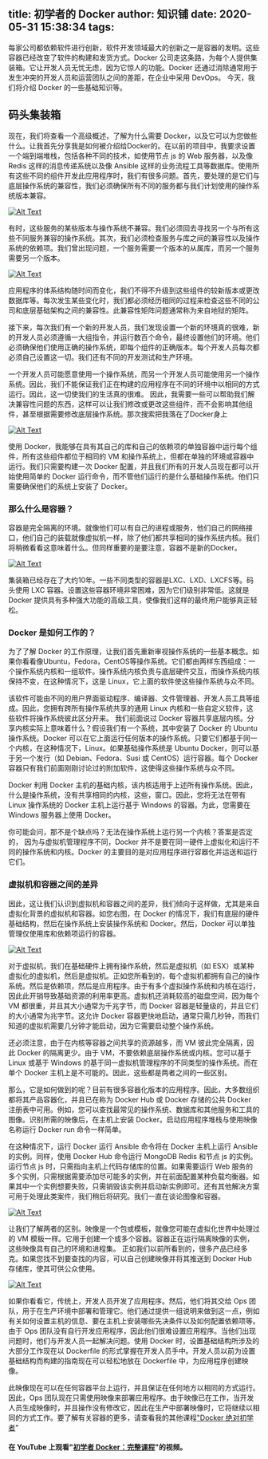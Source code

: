 
title: 初学者的 Docker
author: 知识铺
date: 2020-05-31 15:38:34
tags:
---
 每家公司都依赖软件进行创新，软件开发领域最大的创新之一是容器的发明。这些容器已经改变了软件的构建和发货方式。Docker 公司走这条路，为每个人提供集装箱。它让开发人员无忧无虑，因为它惊人的功能。Docker 还通过消除通常用于发生冲突的开发人员和运营团队之间的差距，在企业中采用 DevOps。
今天，我们将介绍 Docker 的一些基础知识等。

## [](https://zshipu.com/t?url=#docker-containers)<font _mstmutation="1" _msthash="288756" _msttexthash="18766306">码头集装箱</font>

现在，我们将查看一个高级概述，了解为什么需要 Docker，以及它可以为您做些什么。让我首先分享我是如何被介绍给Docker的。在以前的项目中，我要求设置一个端到端堆栈，包括各种不同的技术，如使用节点 js 的 Web 服务器，以及像 Redis 这样的消息传递系统以及像 Ansible 这样的业务流程工具等数据库。使用所有这些不同的组件开发此应用程序时，我们有很多问题。首先，要处理的是它们与底层操作系统的兼容性，我们必须确保所有不同的服务都与我们计划使用的操作系统版本兼容。

[![Alt Text](https://res.cloudinary.com/practicaldev/image/fetch/s--tU2w193i--/c_limit%2Cf_auto%2Cfl_progressive%2Cq_auto%2Cw_880/https://dev-to-uploads.s3.amazonaws.com/i/xvh044py3v1uh1qp60sa.png)](https://zshipu.com/t?url=https://res.cloudinary.com/practicaldev/image/fetch/s--tU2w193i--/c_limit%2Cf_auto%2Cfl_progressive%2Cq_auto%2Cw_880/https://dev-to-uploads.s3.amazonaws.com/i/xvh044py3v1uh1qp60sa.png)

有时，这些服务的某些版本与操作系统不兼容。我们必须回去寻找另一个与所有这些不同服务兼容的操作系统。其次，我们必须检查服务与库之间的兼容性以及操作系统的依赖项。我们曾出现问题，一个服务需要一个版本的从属库，而另一个服务需要另一个版本。

[![Alt Text](https://res.cloudinary.com/practicaldev/image/fetch/s--HnoGqM71--/c_limit%2Cf_auto%2Cfl_progressive%2Cq_auto%2Cw_880/https://dev-to-uploads.s3.amazonaws.com/i/1ao16z2r8cuo8ujfmy21.png)](https://zshipu.com/t?url=https://res.cloudinary.com/practicaldev/image/fetch/s--HnoGqM71--/c_limit%2Cf_auto%2Cfl_progressive%2Cq_auto%2Cw_880/https://dev-to-uploads.s3.amazonaws.com/i/1ao16z2r8cuo8ujfmy21.png)

应用程序的体系结构随时间而变化，我们不得不升级到这些组件的较新版本或更改数据库等。每次发生某些变化时，我们都必须经历相同的过程来检查这些不同的公司和底层基础架构之间的兼容性。此兼容性矩阵问题通常称为来自地狱的矩阵。

接下来，每次我们有一个新的开发人员，我们发现设置一个新的环境真的很难，新的开发人员必须遵循一大组指令，并运行数百个命令，最终设置他们的环境。他们必须确保他们使用正确的操作系统，即每个组件的正确版本。每个开发人员每次都必须自己设置这一切。我们还有不同的开发测试和生产环境。

一个开发人员可能愿意使用一个操作系统，而另一个开发人员可能使用另一个操作系统。因此，我们不能保证我们正在构建的应用程序在不同的环境中以相同的方式运行。因此，这一切使我们的生活真的很难。
因此，我需要一些可以帮助我们解决兼容性问题的东西，这样可以让我们修改或更改这些组件，而不会影响其他组件，甚至根据需要修改底层操作系统。那次搜索把我落在了Docker身上

[![Alt Text](https://res.cloudinary.com/practicaldev/image/fetch/s--Opct-hry--/c_limit%2Cf_auto%2Cfl_progressive%2Cq_auto%2Cw_880/https://dev-to-uploads.s3.amazonaws.com/i/c3u9w9nj4rzy565ezctl.png)](https://zshipu.com/t?url=https://res.cloudinary.com/practicaldev/image/fetch/s--Opct-hry--/c_limit%2Cf_auto%2Cfl_progressive%2Cq_auto%2Cw_880/https://dev-to-uploads.s3.amazonaws.com/i/c3u9w9nj4rzy565ezctl.png)

使用 Docker，我能够在具有其自己的库和自己的依赖项的单独容器中运行每个组件，所有这些组件都位于相同的 VM 和操作系统上，但都在单独的环境或容器中运行。我们只需要构建一次 Docker 配置，并且我们所有的开发人员现在都可以开始使用简单的 Docker 运行命令，而不管他们运行的是什么基础操作系统。他们只需要确保他们的系统上安装了 Docker。

### [](https://zshipu.com/t?url=#so-what-are-containers)<font _mstmutation="1" _msthash="304330" _msttexthash="33446192">那么什么是容器？</font>

容器是完全隔离的环境。就像他们可以有自己的进程或服务，他们自己的网络接口，他们自己的装载就像虚拟机一样，除了他们都共享相同的操作系统内核。我们将稍微看看这意味着什么。但同样重要的是要注意，容器不是新的Docker。

[![Alt Text](https://res.cloudinary.com/practicaldev/image/fetch/s--XuLc-NGo--/c_limit%2Cf_auto%2Cfl_progressive%2Cq_auto%2Cw_880/https://dev-to-uploads.s3.amazonaws.com/i/i4yfo8lcivvntqn546dd.png)](https://zshipu.com/t?url=https://res.cloudinary.com/practicaldev/image/fetch/s--XuLc-NGo--/c_limit%2Cf_auto%2Cfl_progressive%2Cq_auto%2Cw_880/https://dev-to-uploads.s3.amazonaws.com/i/i4yfo8lcivvntqn546dd.png)

集装箱已经存在了大约10年。一些不同类型的容器是LXC、LXD、LXCFS等。码头使用 LXC 容器。设置这些容器环境非常困难，因为它们级别非常低。这就是 Docker 提供具有多种强大功能的高级工具，使像我们这样的最终用户能够真正轻松。

### [](https://zshipu.com/t?url=#how-does-docker-work)<font _mstmutation="1" _msthash="305578" _msttexthash="45347835">Docker 是如何工作的？</font>

为了了解 Docker 的工作原理，让我们首先重新审视操作系统的一些基本概念。如果你看看像Ubuntu，Fedora，CentOS等操作系统。它们都由两样东西组成：一个操作系统内核和一组软件。操作系统内核负责与底层硬件交互，而操作系统内核保持不变，在这种情况下，这是 Linux，它上面的软件使这些操作系统与众不同。

该软件可能由不同的用户界面驱动程序、编译器、文件管理器、开发人员工具等组成。因此，您拥有跨所有操作系统共享的通用 Linux 内核和一些自定义软件，这些软件将操作系统彼此区分开来。
我们前面说过 Docker 容器共享底层内核。分享内核实际上意味着什么？假设我们有一个系统，其中安装了 Docker 的 Ubuntu 操作系统。Docker 可以在它上面运行任何版本的操作系统。只要它们都基于同一个内核，在这种情况下，Linux。如果基础操作系统是 Ubuntu Docker，则可以基于另一个发行（如 Debian、Fedora、Susi 或 CentOS）运行容器。每个 Docker 容器只有我们前面刚刚讨论过的附加软件，这使得这些操作系统与众不同。

Docker 利用 Docker 主机的基础内核，该内核适用于上述所有操作系统。因此，什么是操作系统，没有共享相同的内核，这些，窗口。因此，您将无法在带有 Linux 操作系统的 Docker 主机上运行基于 Windows 的容器。为此，您需要在 Windows 服务器上使用 Docker。

你可能会问，那不是个缺点吗？无法在操作系统上运行另一个内核？答案是否定的，
因为与虚拟机管理程序不同，Docker 并不是要在同一硬件上虚拟化和运行不同的操作系统和内核。Docker 的主要目的是对应用程序进行容器化并运送和运行它们。

### [](https://zshipu.com/t?url=#differences-between-virtual-machines-and-containers)<font _mstmutation="1" _msthash="304317" _msttexthash="45143176">虚拟机和容器之间的差异</font>

因此，这让我们认识到虚拟机和容器之间的差异，我们倾向于这样做，尤其是来自虚拟化背景的虚拟机和容器。如您右图，在 Docker 的情况下，我们有底层的硬件基础结构，然后在操作系统上安装操作系统和 Docker。然后，Docker 可以单独管理仅使用库和依赖项运行的容器。

[![Alt Text](https://res.cloudinary.com/practicaldev/image/fetch/s--QlzclhMf--/c_limit%2Cf_auto%2Cfl_progressive%2Cq_auto%2Cw_880/https://dev-to-uploads.s3.amazonaws.com/i/6modlz6aj09whss7rozh.png)](https://zshipu.com/t?url=https://res.cloudinary.com/practicaldev/image/fetch/s--QlzclhMf--/c_limit%2Cf_auto%2Cfl_progressive%2Cq_auto%2Cw_880/https://dev-to-uploads.s3.amazonaws.com/i/6modlz6aj09whss7rozh.png)

对于虚拟机，我们在基础硬件上拥有操作系统，然后是虚拟机（如 ESX）或某种虚拟化的虚拟机，然后是虚拟机。正如您所看到的，每个虚拟机都拥有自己的操作系统。然后是依赖项，然后是应用程序。由于有多个虚拟操作系统和内核在运行，因此此开销导致基础资源的利用率更高。虚拟机还消耗较高的磁盘空间，因为每个 VM 都很重，并且其大小通常为千兆字节，而 Docker 容器是轻量级的，并且它们的大小通常为兆字节。这允许 Docker 容器更快地启动，通常只需几秒钟，而我们知道的虚拟机需要几分钟才能启动，因为它需要启动整个操作系统。

还必须注意，由于在内核等容器之间共享的资源越多，而 VM 彼此完全隔离，因此 Docker 的隔离更少。由于 VM，不要依赖底层操作系统或内核。您可以基于 Linux 或基于 Windows 的基于同一虚拟机管理程序的不同类型的操作系统。而在单个 Docker 主机上是不可能的。因此，这些都是两者之间的一些区别。

那么，它是如何做到的呢？目前有很多容器化版本的应用程序。因此，大多数组织都将其产品容器化，并且已在称为 Docker Hub 或 Docker 存储的公共 Docker 注册表中可用。例如，您可以查找最常见的操作系统、数据库和其他服务和工具的图像。识别所需的映像后，在主机上安装 Docker。启动应用程序堆栈与使用映像名称运行 Docker run 命令一样简单。

在这种情况下，运行 Docker 运行 Ansible 命令将在 Docker 主机上运行 Ansible 的实例。同样，使用 Docker Hub 命令运行 MongoDB Redis 和节点 js 的实例。运行节点 js 时，只需指向主机上代码存储库的位置。如果需要运行 Web 服务的多个实例，只需根据需要添加尽可能多的实例，并在前面配置某种负载均衡器。如果其中一个实例想要失败，只需销毁该实例并启动新实例即可。还有其他解决方案可用于处理此类案件，我们稍后将研究。我们一直在谈论图像和容器。

[![Alt Text](https://res.cloudinary.com/practicaldev/image/fetch/s--VjSBbmQi--/c_limit%2Cf_auto%2Cfl_progressive%2Cq_auto%2Cw_880/https://dev-to-uploads.s3.amazonaws.com/i/jeq26pvs2cto6e901ciy.png)](https://zshipu.com/t?url=https://res.cloudinary.com/practicaldev/image/fetch/s--VjSBbmQi--/c_limit%2Cf_auto%2Cfl_progressive%2Cq_auto%2Cw_880/https://dev-to-uploads.s3.amazonaws.com/i/jeq26pvs2cto6e901ciy.png)

让我们了解两者的区别。映像是一个包或模板，就像您可能在虚拟化世界中处理过的 VM 模板一样。它用于创建一个或多个容器。容器正在运行隔离映像的实例，这些映像具有自己的环境和进程集。
正如我们以前所看到的，很多产品已经多克。如果您找不到要查找的内容，可以自己创建映像并将其推送到 Docker Hub 存储库，使其可供公众使用。

[![Alt Text](https://res.cloudinary.com/practicaldev/image/fetch/s--H6ULELJD--/c_limit%2Cf_auto%2Cfl_progressive%2Cq_auto%2Cw_880/https://dev-to-uploads.s3.amazonaws.com/i/0p19k2e6gq9c4why54nn.png)](https://zshipu.com/t?url=https://res.cloudinary.com/practicaldev/image/fetch/s--H6ULELJD--/c_limit%2Cf_auto%2Cfl_progressive%2Cq_auto%2Cw_880/https://dev-to-uploads.s3.amazonaws.com/i/0p19k2e6gq9c4why54nn.png)

如果你看看它，传统上，开发人员开发了应用程序。然后，他们将其交给 Ops 团队，用于在生产环境中部署和管理它。他们通过提供一组说明来做到这一点，例如有关如何设置主机的信息、要在主机上安装哪些先决条件以及如何配置依赖项等。
由于 Ops 团队没有自行开发应用程序，因此他们很难设置应用程序。当他们出现问题时，他们与开发人员一起解决问题。使用 Docker 时，设置基础结构所涉及的大部分工作现在以 Dockerfile 的形式掌握在开发人员手中。开发人员以前为设置基础结构而构建的指南现在可以轻松地放在 Dockerfile 中，为应用程序创建映像。

此映像现在可以在任何容器平台上运行，并且保证在任何地方以相同的方式运行。因此，Ops 团队现在只需使用映像来部署应用程序。由于映像已在工作，当开发人员生成映像时，并且操作没有修改它，因此在生产中部署映像时，它将继续以相同的方式工作。要了解有关容器的更多，请查看我的其他课程["Docker 绝对初学者](https://zshipu.com/t?url=https://kodekloud.com/p/docker-for-the-absolute-beginner-hands-on)"

#### [](https://zshipu.com/t?url=#watch-the-video-on-docker-for-beginners-full-course-on-youtube)<font _mstmutation="1" _msthash="305513" _msttexthash="164360690">在 YouTube 上观看"[初学者 Docker：完整课程](https://zshipu.com/t?url=https://youtu.be/zJ6WbK9zFpI)"的视频。</font>
